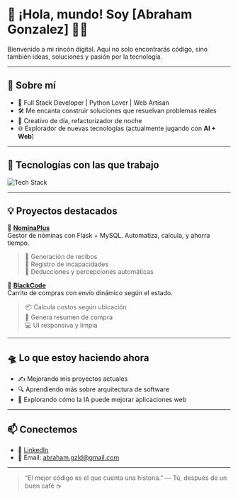 # 🚀 ¡Hola, mundo! Soy [Abraham Gonzalez] 👨‍💻

Bienvenido a mi rincón digital. Aquí no solo encontrarás código, sino también ideas, soluciones y pasión por la tecnología.

---

## 👾 Sobre mí

- 🧠 Full Stack Developer | Python Lover | Web Artisan
- 🛠️ Me encanta construir soluciones que resuelvan problemas reales
- 🎨 Creativo de día, refactorizador de noche
- 🌐 Explorador de nuevas tecnologías (actualmente jugando con **AI + Web**)

---

## 🔧 Tecnologías con las que trabajo

<img src="https://skillicons.dev/icons?i=python,flask,html,css,js,mysql,git,github,vscode" alt="Tech Stack" />

---

## 💡 Proyectos destacados

🌟 **[NominaPlus]([https://github.com/tu-usuario/NominaPlus](https://github.com/abraham-gzld/nominaEmpleados))**  
Gestor de nóminas con Flask + MySQL. Automatiza, calcula, y ahorra tiempo.  
> 🔹 Generación de recibos  
> 🔹 Registro de incapacidades  
> 🔹 Deducciones y percepciones automáticas

🌟 **[BlackCode]([https://github.com/tu-usuario/ShopCart](https://github.com/abraham-gzld/blackcode))**  
Carrito de compras con envío dinámico según el estado.  
> 📦 Calcula costos según ubicación  
> 🧾 Genera resumen de compra  
> 💻 UI responsiva y limpia

---

## 🛸 Lo que estoy haciendo ahora

- ✍️ Mejorando mis proyectos actuales
- 🔍 Aprendiendo más sobre arquitectura de software
- 🤖 Explorando cómo la IA puede mejorar aplicaciones web

---

## 📫 Conectemos

- 💼 [LinkedIn]([https://linkedin.com/in/tu-usuario](https://www.linkedin.com/in/abraham-gonzalez-a996a3341/))  
- 📧 Email: abraham.gzld@gmail.com

---

> “El mejor código es el que cuenta una historia.” — Tú, después de un buen café ☕  
